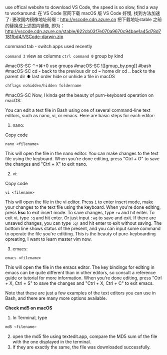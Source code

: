
use offical website to download VS Code, the speed is so slow, find a way to workaround:
在 VS Code 官网下载 macOS 版 VS Code 好慢, 找到方法加速了:
更改国内镜像地址前缀：http://vscode.cdn.azure.cn
把下载地址stable 之前的替换成上述国内镜像, 即为：http://vscode.cdn.azure.cn/stable/622cb03f7e070a9670c94bae1a45d78d7181fbd4/VSCode-darwin.zip

command tab - switch apps used recently

`command 3` view as columns
`ctrl command 0` group by kind

#macOS-SC ⌃+⌘+0 use groups
#macOS-SC ![[group_by.png]]
#bash #macOS-SC 
cd - back to the previous dir
cd ~ home dir
cd .. back to the parent dir
⬆️ last order
hide or unhide a file in macOS
```bash
chflags nohidden/hidden foldername
```
#macOS-SC 
Now, I kinda get the beauty of purn-keyboard operation on macOS:

You can edit a text file in Bash using one of several command-line text editors, such as nano, vi, or emacs. Here are basic steps for each editor:

1.  nano:

Copy code

`nano <filename>`

This will open the file in the nano editor. You can make changes to the text file using the keyboard. When you're done editing, press "Ctrl + O" to save the changes and "Ctrl + X" to exit nano.

2.  vi:

Copy code

`vi <filename>`

This will open the file in the vi editor. 
Press `i` to enter insert mode, make your changes to the text file using the keyboard. 
When you're done editing, press **Esc** to exit insert mode. 
To save changes, type `:w` and hit enter. 
To exit vi, type `:q` and hit enter. 
Or just input `:wq` to save and exit.
If there are unsaved changes, you can type `:q!` and hit enter to exit without saving.
The bottom line shows status of the present, and you can input some command to operate the file you're editting.
This is the beauty of pure-keyboarding opreating, I want to learn master vim now.

3.  emacs:

`emacs <filename>`

This will open the file in the emacs editor. The key bindings for editing in emacs can be quite different than in other editors, so consult a reference guide or tutorial for more information. When you're done editing, press "Ctrl + X, Ctrl + S" to save the changes and "Ctrl + X, Ctrl + C" to exit emacs.

Note that these are just a few examples of the text editors you can use in Bash, and there are many more options available.

**Check md5 on macOS**
1. In Terminal, type
```bash
md5 <filename>
```
2. open the md5 file using textedit.app, compare the MD5 sum of the file with the one displayed in the terminal. 
3. If they are exactly the same, the file was downloaded successfully.